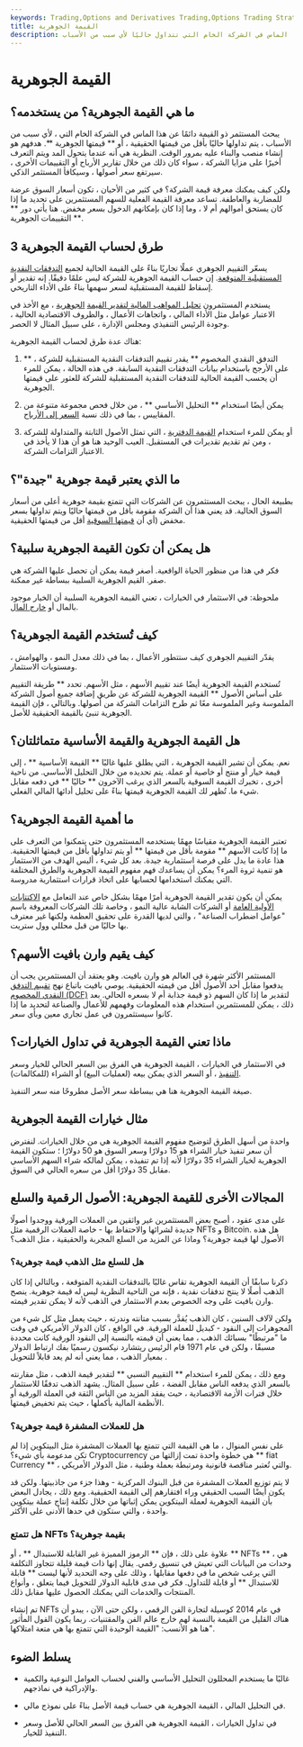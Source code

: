 ```yaml
---
keywords: Trading,Options and Derivatives Trading,Options Trading Strategy and Education,Options and Derivatives,Strategy and Education
title: القيمة الجوهرية
description: ما هي القيمة الجوهرية؟ من يستخدمه؟ يبحث المستثمر ذو القيمة دائمًا عن هذا الماس في الشركة الخام التي تتداول حاليًا لأي سبب من الأسباب
---
```


# القيمة الجوهرية
## ما هي القيمة الجوهرية؟ من يستخدمه؟

يبحث المستثمر ذو القيمة دائمًا عن هذا الماس في الشركة الخام التي ، لأي سبب من الأسباب ، يتم تداولها حاليًا بأقل من قيمتها الحقيقية ، أو ** قيمتها الجوهرية **. هدفهم هو إنشاء منصب والبناء عليه بمرور الوقت. النظرية هي أنه عندما يتحول المد ويتم التعرف أخيرًا على مزايا الشركة ، سواء كان ذلك من خلال تقارير الأرباح أو التقييمات الأخرى ، سيرتفع سعر أصولها ، وسيكافأ المستثمر الذكي.

ولكن كيف يمكنك معرفة قيمة الشركة؟ في كثير من الأحيان ، تكون أسعار السوق عرضة للمضاربة والعاطفة. تساعد معرفة القيمة الفعلية للسهم المستثمرين على تحديد ما إذا كان يستحق أموالهم أم لا ، وما إذا كان بإمكانهم الدخول بسعر مخفض. هنا يأتي دور ** التقييمات الجوهرية **.

## 3 طرق لحساب القيمة الجوهرية

يسعّر التقييم الجوهري عملًا تجاريًا بناءً على القيمة الحالية لجميع [التدفقات النقدية المستقبلية المتوقعة](/cashflow). إن حساب القيمة الجوهرية للشركة ليس علمًا دقيقًا. إنه تقدير أو إسقاط للقيمة المستقبلية لسعر سهمها بناءً على الأداء التاريخي.

يستخدم المستثمرون [تحليل المواهب المالية لتقدير القيمة](/fundamentals) [الجوهرية](/fundamentals) ، مع الأخذ في الاعتبار عوامل مثل الأداء المالي ، واتجاهات الأعمال ، والظروف الاقتصادية الحالية ، وجودة الرئيس التنفيذي ومجلس الإدارة ، على سبيل المثال لا الحصر.

هناك عدة طرق لحساب القيمة الجوهرية:

1. ** التدفق النقدي المخصوم ** يقدر تقييم التدفقات النقدية المستقبلية للشركة ، على الأرجح باستخدام بيانات التدفقات النقدية السابقة. في هذه الحالة ، يمكن للمرء أن يحسب القيمة الحالية للتدفقات النقدية المستقبلية للشركة للعثور على قيمتها الجوهرية.

1. يمكن أيضًا استخدام ** التحليل الأساسي ** ، من خلال فحص مجموعة متنوعة من المقاييس ، بما في ذلك نسبة [السعر إلى الأرباح](/price-earningsratio).

1. أو يمكن للمرء استخدام [القيمة الدفترية](/bookvalue) ، التي تمثل الأصول الثابتة والمتداولة للشركة ، ومن ثم تقديم تقديرات في المستقبل. العيب الوحيد هنا هو أن هذا لا يأخذ في الاعتبار التزامات الشركة.

## ما الذي يعتبر قيمة جوهرية "جيدة"؟

بطبيعة الحال ، يبحث المستثمرون عن الشركات التي تتمتع بقيمة جوهرية أعلى من أسعار السوق الحالية. قد يعني هذا أن الشركة مقومة بأقل من قيمتها حاليًا ويتم تداولها بسعر مخفض (أي أن [قيمتها السوقية](/capitalization) أقل من قيمتها الحقيقية.

## هل يمكن أن تكون القيمة الجوهرية سلبية؟

فكر في هذا من منظور الحياة الواقعية. أصغر قيمة يمكن أن تحصل عليها الشركة هي صفر. القيم الجوهرية السلبية ببساطة غير ممكنة.

ملحوظة: في الاستثمار في الخيارات ، تعني القيمة الجوهرية السلبية أن الخيار موجود بالمال أو [خارج المال](/out-of-the-money).

## كيف تُستخدم القيمة الجوهرية؟

يقدّر التقييم الجوهري كيف ستتطور الأعمال ، بما في ذلك معدل النمو ، والهوامش ، ومستويات الاستثمار.

تُستخدم القيمة الجوهرية أيضًا عند تقييم الأسهم ، مثل الأسهم. تحدد ** طريقة التقييم على أساس الأصول ** القيمة الجوهرية للشركة عن طريق إضافة جميع أصول الشركة الملموسة وغير الملموسة معًا ثم طرح التزامات الشركة من أصولها. وبالتالي ، فإن القيمة الجوهرية تنبئ بالقيمة الحقيقية للأصل.

## هل القيمة الجوهرية والقيمة الأساسية متماثلتان؟

نعم. يمكن أن تشير القيمة الجوهرية ، التي يطلق عليها غالبًا ** القيمة الأساسية ** ، إلى قيمة خيار أو منتج أو خاصية أو عملة. يتم تحديده من خلال التحليل الأساسي. من ناحية أخرى ، تخبرك القيمة السوقية بالسعر الذي يرغب الآخرون ** حاليًا ** في دفعه مقابل شيء ما. تُظهر لك القيمة الجوهرية قيمتها بناءً على تحليل أدائها المالي الفعلي.

## ما أهمية القيمة الجوهرية؟

تعتبر القيمة الجوهرية مقياسًا مهمًا يستخدمه المستثمرون حتى يتمكنوا من التعرف على ما إذا كانت الأسهم ** مقومة بأقل من قيمتها ** أو يتم تداولها بأقل من قيمتها الحقيقية. هذا عادة ما يدل على فرصة استثمارية جيدة. بعد كل شيء ، أليس الهدف من الاستثمار هو تنمية ثروة المرء؟ يمكن أن يساعدك فهم مفهوم القيمة الجوهرية والطرق المختلفة التي يمكنك استخدامها لحسابها على اتخاذ قرارات استثمارية مدروسة.

يمكن أن يكون تقدير القيمة الجوهرية أمرًا مهمًا بشكل خاص عند التعامل مع [الاكتتابات الأولية العامة](/ipo) أو الشركات الشابة عالية النمو ، وخاصة تلك الشركات المعروفة باسم "عوامل اضطراب الصناعة" ، والتي لديها القدرة على تحقيق العظمة ولكنها غير معترف بها حاليًا من قبل محللي وول ستريت.

## كيف يقيم وارن بافيت الأسهم؟

المستثمر الأكثر شهرة في العالم هو وارن بافيت. وهو يعتقد أن المستثمرين يجب أن يدفعوا مقابل أحد الأصول أقل من قيمته الحقيقية. يوصي بافيت باتباع نهج [تقييم التدفق النقدي المخصوم (DCF)](/dcf) لتقدير ما إذا كان السهم ذو قيمة جذابة أم لا بسعره الحالي. بعد ذلك ، يمكن للمستثمرين استخدام هذه المعلومات وفهمهم للأعمال والصناعة لتحديد ما إذا كانوا سيستثمرون في عمل تجاري معين وبأي سعر.

## ماذا تعني القيمة الجوهرية في تداول الخيارات؟

في الاستثمار في الخيارات ، القيمة الجوهرية هي الفرق بين السعر الحالي للخيار وسعر [التنفيذ](/strikeprice) ، أو السعر الذي يمكن بيعه (لعمليات البيع) أو الشراء (للمكالمات).

صيغة القيمة الجوهرية هنا هي ببساطة سعر الأصل مطروحًا منه سعر التنفيذ.

## مثال خيارات القيمة الجوهرية

واحدة من أسهل الطرق لتوضيح مفهوم القيمة الجوهرية هي من خلال الخيارات. لنفترض أن سعر تنفيذ خيار الشراء هو 15 دولارًا وسعر السوق هو 50 دولارًا ؛ ستكون القيمة الجوهرية لخيار الشراء 35 دولارًا لأنه إذا تم تنفيذه ، يمكن لمالكه شراء السهم الأساسي مقابل 35 دولارًا أقل من سعره الحالي في السوق.

## المجالات الأخرى للقيمة الجوهرية: الأصول الرقمية والسلع

على مدى عقود ، أصبح بعض المستثمرين غير واثقين من العملات الورقية ووجدوا أصولًا جديدة لشرائها والاحتفاظ بها - خاصة العملات الرقمية مثل NFTs و Bitcoin. هل هذه الأصول لها قيمة جوهرية؟ وماذا عن المزيد من السلع المجربة والحقيقية ، مثل الذهب؟

### هل للسلع مثل الذهب قيمة جوهرية؟

ذكرنا سابقًا أن القيمة الجوهرية تقاس غالبًا بالتدفقات النقدية المتوقعة ، وبالتالي إذا كان الذهب أصلًا لا ينتج تدفقات نقدية ، فإنه من الناحية النظرية ليس له قيمة جوهرية. ينصح وارن بافيت على وجه الخصوص بعدم الاستثمار في الذهب لأنه لا يمكن تقدير قيمته.

ولكن لآلاف السنين ، كان الذهب يُقدَّر بسبب متانته وندرته ، حيث يعمل مثل كل شيء من المجوهرات إلى النقود - كبديل للعملة الورقية. في الواقع ، كان الدولار الأمريكي في وقت ما "مرتبطًا" بسبائك الذهب ، مما يعني أن قيمته بالنسبة إلى النقود الورقية كانت محددة مسبقًا ، ولكن في عام 1971 قام الرئيس ريتشارد نيكسون رسميًا بفك ارتباط الدولار بمعيار الذهب ، مما يعني أنه لم يعد قابلاً للتحويل .

ومع ذلك ، يمكن للمرء استخدام ** التقييم النسبي ** لتقدير قيمة الذهب ، مثل مقارنته بالسعر الذي يدفعه الناس مقابل الفضة ، على سبيل المثال. يشهد الذهب تدفقًا للاستثمار خلال فترات الأزمة الاقتصادية ، حيث يفقد المزيد من الناس الثقة في العملة الورقية أو الأنظمة المالية بأكملها ، حيث يتم تخفيض قيمتها.

### هل للعملات المشفرة قيمة جوهرية؟

على نفس المنوال ، ما هي القيمة التي تتمتع بها العملات المشفرة مثل البيتكوين إذا لم تكن مدعومة بأي شيء؟ Cryptocurrency هي خطوة واحدة تمت إزالتها من ** fiat Currency ** ، والتي تُعتبر مناقصة قانونية ومرتبطة بعملة وطنية ، مثل الدولار الأمريكي.

لا يتم توزيع العملات المشفرة من قبل البنوك المركزية - وهذا جزء من جاذبيتها. ولكن قد يكون أيضًا السبب الحقيقي وراء افتقارهم إلى القيمة الحقيقية. ومع ذلك ، يجادل البعض بأن القيمة الجوهرية لعملة البيتكوين يمكن إثباتها من خلال تكلفة إنتاج عملة بيتكوين واحدة ، والتي ستكون في حدها الأدنى على الأكثر.

### هل تتمتع NFTs بقيمة جوهرية؟

علاوة على ذلك ، فإن ** الرموز المميزة غير القابلة للاستبدال ** ، أو ** NFTs ** ، هي وحدات من البيانات التي تعيش في تنسيق رقمي. يقال إنها ذات قيمة قليلة تتجاوز التكلفة التي يرغب شخص ما في دفعها مقابلها ، وذلك على وجه التحديد لأنها ليست ** قابلة للاستبدال ** أو قابلة للتداول. فكر في مدى قابلية الدولار للتحويل فيما يتعلق ، وأنواع المنتجات والخدمات التي يمكنك الحصول عليها مقابل ذلك.

تم إنشاء NFTs في عام 2014 كوسيلة لتجارة الفن الرقمي ، ولكن حتى الآن ، يبدو أن هناك القليل من القيمة بالنسبة لهم خارج عالم الفن والمقتنيات. ربما يكون القول المأثور هنا هو الأنسب: "القيمة الوحيدة التي تتمتع بها هي متعة امتلاكها".

## يسلط الضوء

- غالبًا ما يستخدم المحللون التحليل الأساسي والفني لحساب العوامل النوعية والكمية والإدراكية في نماذجهم.

- في التحليل المالي ، القيمة الجوهرية هي حساب قيمة الأصل بناءً على نموذج مالي.

- في تداول الخيارات ، القيمة الجوهرية هي الفرق بين السعر الحالي للأصل وسعر التنفيذ للخيار.

